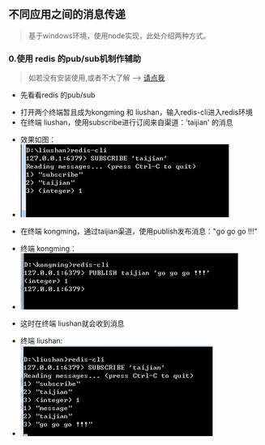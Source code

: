 ## 不同应用之间的消息传递
> 基于windows环境，使用node实现，此处介绍两种方式。
### 0.使用 redis 的pub/sub机制作辅助
> 如若没有安装使用,或者不大了解 --> [请点我][1]
- 先看看redis 的pub/sub
 * 打开两个终端暂且成为kongming 和 liushan，输入redis-cli进入redis环境
 * 在终端 liushan，使用subscribe进行订阅来自渠道：'taijian' 的消息 
  - 效果如图：
  - ![](./img/app-msg-1.png)
 * 在终端 kongming，通过taijian渠道，使用publish发布消息："go go go !!!"
  - 终端 kongming：
  - ![](./img/app-msg-2.png)
 * 这时在终端 liushan就会收到消息
  - 终端 liushan:
  - ![](./img/app-msg-3.png)


[1]:http://www.runoob.com/redis/redis-install.html
